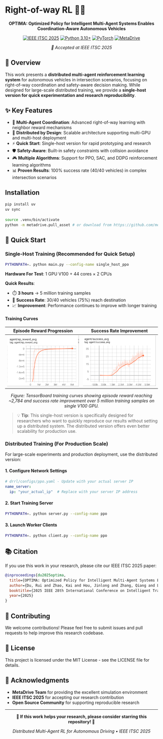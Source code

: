 # Right-of-way RL 🚗💨

<div align="center">

**OPTIMA: Optimized Policy for Intelligent Multi-Agent Systems Enables Coordination-Aware Autonomous Vehicles**

[![IEEE ITSC 2025](https://img.shields.io/badge/IEEE%20ITSC-2025-blue.svg)](https://ieee-itsc.org/)
[![Python 3.10+](https://img.shields.io/badge/Python-3.10+-blue.svg)](https://www.python.org/downloads/)
[![PyTorch](https://img.shields.io/badge/PyTorch-2.6.0-red.svg)](https://pytorch.org/)
[![MetaDrive](https://img.shields.io/badge/MetaDrive-Simulator-green.svg)](https://github.com/metadriverse/metadrive)

*🎉 Accepted at IEEE ITSC 2025*

</div>

## 📄 Overview

This work presents a **distributed multi-agent reinforcement learning system** for autonomous vehicles in intersection scenarios, focusing on right-of-way coordination and safety-aware decision making. While designed for large-scale distributed training, we provide a **single-host version for quick experimentation and research reproducibility**.

## ✨ Key Features

- 🤝 **Multi-Agent Coordination**: Advanced right-of-way learning with neighbor reward mechanisms
- 🔄 **Distributed by Design**: Scalable architecture supporting multi-GPU and multi-host deployment
- ⚡ **Quick Start**: Single-host version for rapid prototyping and research
- 🛡️ **Safety-Aware**: Built-in safety constraints with collision avoidance
- 🎮 **Multiple Algorithms**: Support for PPO, SAC, and DDPG reinforcement learning algorithms
- 📊 **Proven Results**: 100% success rate (40/40 vehicles) in complex intersection scenarios

## Installation

``` bash
pip install uv
uv sync

source .venv/bin/activate
python -m metadrive.pull_asset # or download from https://github.com/metadriverse/metadrive/releases/download/MetaDrive-0.4.3/assets.zip to .venv/lib/python3.10/site-packages/metadrive/assets.zip and unzip it.
```


## 🚀 Quick Start

### Single-Host Training (Recommended for Quick Setup)

```bash
PYTHONPATH=. python main.py --config-name single_host_ppo
```

**Hardware For Test**: 1 GPU V100 + 44 cores × 2 CPUs

**Quick Results**:
- ⏱️ **3 hours** → 5 million training samples
- 🎯 **Success Rate**: 30/40 vehicles (75%) reach destination
- 📈 **Improvement**: Performance continues to improve with longer training

#### Training Curves

<div align="center">

| Episode Reward Progression | Success Rate Improvement |
|:---------------------------:|:-------------------------:|
| <img src="images/ep_reward.png" width="400"/> | <img src="images/success.png" width="400"/> |

*Figure: TensorBoard training curves showing episode reward reaching ~2,784 and success rate improvement over 5 million training samples on single V100 GPU.*

</div>

> 💡 **Tip**: This single-host version is specifically designed for researchers who want to quickly reproduce our results without setting up a distributed system. The distributed version offers even better scalability for production use.

### Distributed Training (For Production Scale)

For large-scale experiments and production deployment, use the distributed version:

#### 1. Configure Network Settings
```yaml
# drrl/configs/ppo.yaml - Update with your actual server IP
name_server:
  ip: "your_actual_ip"  # Replace with your server IP address
```

#### 2. Start Training Server
```bash
PYTHONPATH=. python server.py --config-name ppo
```

#### 3. Launch Worker Clients
```bash
PYTHONPATH=. python client.py --config-name ppo
```


## 📚 Citation

If you use this work in your research, please cite our IEEE ITSC 2025 paper:

```bibtex
@inproceedings{du2025optima,
  title={OPTIMA: Optimized Policy for Intelligent Multi-Agent Systems Enables Coordination-Aware Autonomous Vehicles},
  author={Du, Rui and Zhao, Kai and Hou, Jinlong and Zhang, Qiang and Li, Tianjiao and Zhang, Peter},
  booktitle={2025 IEEE 28th International Conference on Intelligent Transportation Systems (ITSC)},
  year={2025}
}
```

## 🤝 Contributing

We welcome contributions! Please feel free to submit issues and pull requests to help improve this research codebase.

## 📄 License

This project is licensed under the MIT License - see the LICENSE file for details.

## 🙏 Acknowledgments

- **MetaDrive Team** for providing the excellent simulation environment
- **IEEE ITSC 2025** for accepting our research contribution
- **Open Source Community** for supporting reproducible research

---

<div align="center">

**🌟 If this work helps your research, please consider starring this repository! 🌟**

*Distributed Multi-Agent RL for Autonomous Driving • IEEE ITSC 2025*

</div>
